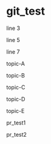 # git_test

line 3

line 5

line 7

topic-A

topic-B

topic-C

topic-D

topic-E

pr_test1

pr_test2
